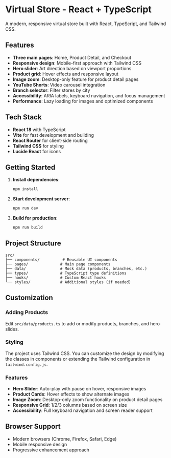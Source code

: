 # Virtual Store - React + TypeScript

A modern, responsive virtual store built with React, TypeScript, and Tailwind CSS.

## Features

- **Three main pages**: Home, Product Detail, and Checkout
- **Responsive design**: Mobile-first approach with Tailwind CSS
- **Hero slider**: Art direction based on viewport proportions
- **Product grid**: Hover effects and responsive layout
- **Image zoom**: Desktop-only feature for product detail pages
- **YouTube Shorts**: Video carousel integration
- **Branch selector**: Filter stores by city
- **Accessibility**: ARIA labels, keyboard navigation, and focus management
- **Performance**: Lazy loading for images and optimized components

## Tech Stack

- **React 18** with TypeScript
- **Vite** for fast development and building
- **React Router** for client-side routing
- **Tailwind CSS** for styling
- **Lucide React** for icons

## Getting Started

1. **Install dependencies**:
   ```bash
   npm install
   ```

2. **Start development server**:
   ```bash
   npm run dev
   ```

3. **Build for production**:
   ```bash
   npm run build
   ```

## Project Structure

```
src/
├── components/          # Reusable UI components
├── pages/              # Main page components
├── data/               # Mock data (products, branches, etc.)
├── types/              # TypeScript type definitions
├── hooks/              # Custom React hooks
└── styles/             # Additional styles (if needed)
```

## Customization

### Adding Products

Edit `src/data/products.ts` to add or modify products, branches, and hero slides.

### Styling

The project uses Tailwind CSS. You can customize the design by modifying the classes in components or extending the Tailwind configuration in `tailwind.config.js`.

### Features

- **Hero Slider**: Auto-play with pause on hover, responsive images
- **Product Cards**: Hover effects to show alternate images
- **Image Zoom**: Desktop-only zoom functionality on product detail pages
- **Responsive Grid**: 1/2/3 columns based on screen size
- **Accessibility**: Full keyboard navigation and screen reader support

## Browser Support

- Modern browsers (Chrome, Firefox, Safari, Edge)
- Mobile responsive design
- Progressive enhancement approach